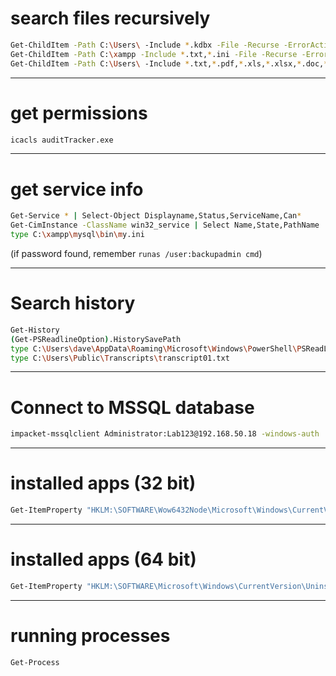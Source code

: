 # search files recursively
```bash
Get-ChildItem -Path C:\Users\ -Include *.kdbx -File -Recurse -ErrorAction SilentlyContinue
Get-ChildItem -Path C:\xampp -Include *.txt,*.ini -File -Recurse -ErrorAction SilentlyContinue
Get-ChildItem -Path C:\Users\ -Include *.txt,*.pdf,*.xls,*.xlsx,*.doc,*.docx -File -Recurse -ErrorAction SilentlyContinue
```

-----------------------
# get permissions
```bash
icacls auditTracker.exe
```

-----------------------
# get service info
```bash
Get-Service * | Select-Object Displayname,Status,ServiceName,Can*
Get-CimInstance -ClassName win32_service | Select Name,State,PathName | Where-Object {$_.State -like 'Running'}
type C:\xampp\mysql\bin\my.ini
```
(if password found, remember `runas /user:backupadmin cmd`)

-----------------------
# Search history
```bash
Get-History
(Get-PSReadlineOption).HistorySavePath
type C:\Users\dave\AppData\Roaming\Microsoft\Windows\PowerShell\PSReadLine\ConsoleHost_history.txt
type C:\Users\Public\Transcripts\transcript01.txt
```

-----------------------
# Connect to MSSQL database
```bash
impacket-mssqlclient Administrator:Lab123@192.168.50.18 -windows-auth
```
-----------------------

# installed apps (32 bit)
```bash
Get-ItemProperty "HKLM:\SOFTWARE\Wow6432Node\Microsoft\Windows\CurrentVersion\Uninstall\*" | select displayname
```
-----------------------

# installed apps (64 bit)
```bash
Get-ItemProperty "HKLM:\SOFTWARE\Microsoft\Windows\CurrentVersion\Uninstall\*" | select displayname
```

-----------------------

# running processes
```bash
Get-Process
```
